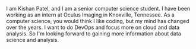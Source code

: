 I am Kishan Patel, and I am a senior computer science student. I have been working as an intern at Oculus Imaging in Knoxville, Tennessee. As a computer science, you would think I like coding, but my mind has changed over the years. I want to do DevOps and focus more on cloud and data analysis. So I'm looking forward to gaining more information about data science and analysis. 
